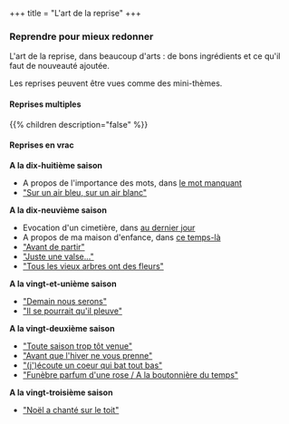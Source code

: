 +++
title = "L'art de la reprise"
+++

### Reprendre pour mieux redonner

L'art de la reprise, dans beaucoup d'arts : de bons ingrédients et ce qu'il faut de nouveauté ajoutée.

Les reprises peuvent être vues comme des mini-thèmes.

#### Reprises multiples

{{% children description="false" %}}

#### Reprises en vrac

**A la dix-huitième saison**
- A propos de l'importance des mots, dans [le mot manquant](../../seasons/18_dix_huitieme_saison/le_mot_manquant)
- ["Sur un air bleu, sur un air blanc"](../../seasons/18_dix_huitieme_saison/promenade_mentale)

**A la dix-neuvième saison**
- Evocation d'un cimetière, dans [au dernier jour](../../seasons/19_dix_neuvieme_saison/au_dernier_jour)
- A propos de ma maison d'enfance, dans [ce temps-là](../../seasons/19_dix_neuvieme_saison/ce_temps_la)
- ["Avant de partir"](../../seasons/19_dix_neuvieme_saison/cerisiers_du_printemps)
- ["Juste une valse..."](../../seasons/19_dix_neuvieme_saison/charme)
- ["Tous les vieux arbres ont des fleurs"](../../seasons/19_dix_neuvieme_saison/le_vieux_verger)

**A la vingt-et-unième saison**
- ["Demain nous serons"](../../seasons/21_vingt_et_unieme_saison/demain)
- ["Il se pourrait qu'il pleuve"](../../seasons/21_vingt_et_unieme_saison/les_cieux_d_avant)

**A la vingt-deuxième saison**
- ["Toute saison trop tôt venue"](../../seasons/22_vingt_deuxieme_saison/toute_saison)
- ["Avant que l'hiver ne vous prenne"](../../seasons/22_vingt_deuxieme_saison/automne_serein)
- ["(j')écoute un coeur qui bat tout bas"](../../seasons/22_vingt_deuxieme_saison/vers_plus_d_amour)
- ["Funèbre parfum d'une rose / A la boutonnière du temps"](../../seasons/22_vingt_deuxieme_saison/parfum_d_octobre)

**A la vingt-troisième saison**
- ["Noël a chanté sur le toit"](../../seasons/23_vingt_troisieme_saison/noel_lumieres)